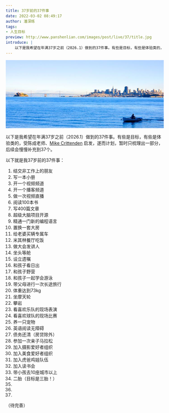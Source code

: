 ```yaml
---
title: 37岁前的37件事
date: 2022-03-02 08:49:17
author: 潘深练
tags:
- 人生目标
preview: http://www.panshenlian.com/images/post/live/37/title.jpg
introduce: |
    以下是我希望在年满37岁之前（2026.1）做到的37件事。有些是目标，有些是体验类的，受陈成老师、Mike Crittenden启发，遂而计划，暂时只梳理出一部分，后续会慢慢补充到37个 ...
---
```


![37岁前的37件事](/images/post/live/37/title.jpg)

以下是我希望在年满37岁之前（2026.1）做到的37件事。有些是目标，有些是体验类的，受陈成老师、[Mike Crittenden](https://critter.blog/2022/02/28/40-before-40/) 启发，遂而计划，暂时只梳理出一部分，后续会慢慢补充到37个。

以下就是我37岁前的37件事：

1. 结交非工作上的朋友
2. 写一本小册
3. 开一个视频频道
4. 开一个播客频道
5. 做一次视频直播
6. 阅读100本书
7. 写400篇文章
8. 超级大脑项目开源
9. 精通一门新的编程语言
10. 置换一套大房
11. 给老婆买辆专属车
12. 米其林餐厅吃饭
13. 做大会发讲人
14. 坐头等舱
15. 设立遗嘱
16. 和孩子看日出
17. 和孩子野营
18. 和孩子一起学会游泳
19. 带父母进行一次长途旅行
20. 体重达到73kg
21. 坐摩天轮
22. 攀岩
23. 看喜欢乐队的现场表演
24. 看喜欢球队的现场比赛
25. 养一只宠物
26. 英语阅读无障碍
27. 债务还清（房贷除外）
28. 参加一次亲子马拉松
29. 加入摄影爱好者组织
30. 加入美食爱好者组织
31. 加入虎爸鸡娃队伍
32. 加入读书会
33. 带小孩去10座城市以上
34. 二胎（目标是三胎！）
35.
36.
37.

（待完善）